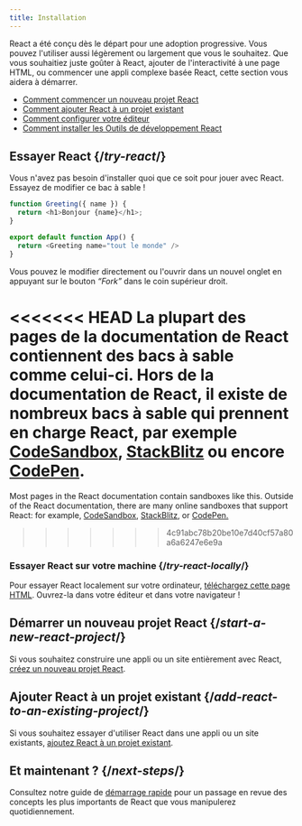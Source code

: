 ```yaml
---
title: Installation
---
```


<Intro>

React a été conçu dès le départ pour une adoption progressive.  Vous pouvez l'utiliser aussi légèrement ou largement que vous le souhaitez.  Que vous souhaitiez juste goûter à React, ajouter de l'interactivité à une page HTML, ou commencer une appli complexe basée React, cette section vous aidera à démarrer.

</Intro>

<YouWillLearn isChapter={true}>

* [Comment commencer un nouveau projet React](/learn/start-a-new-react-project)
* [Comment ajouter React à un projet existant](/learn/add-react-to-an-existing-project)
* [Comment configurer votre éditeur](/learn/editor-setup)
* [Comment installer les Outils de développement React](/learn/react-developer-tools)

</YouWillLearn>

## Essayer React {/*try-react*/}

Vous n'avez pas besoin d'installer quoi que ce soit pour jouer avec React.  Essayez de modifier ce bac à sable !

<Sandpack>

```js
function Greeting({ name }) {
  return <h1>Bonjour {name}</h1>;
}

export default function App() {
  return <Greeting name="tout le monde" />
}
```

</Sandpack>

Vous pouvez le modifier directement ou l'ouvrir dans un nouvel onglet en appuyant sur le bouton *“Fork”* dans le coin supérieur droit.

<<<<<<< HEAD
La plupart des pages de la documentation de React contiennent des bacs à sable comme celui-ci. Hors de la documentation de React, il existe de nombreux bacs à sable qui prennent en charge React, par exemple [CodeSandbox](https://codesandbox.io/s/new), [StackBlitz](https://stackblitz.com/fork/react) ou encore [CodePen](https://codepen.io/pen?&editors=0010&layout=left&prefill_data_id=3f4569d1-1b11-4bce-bd46-89090eed5ddb).
=======
Most pages in the React documentation contain sandboxes like this. Outside of the React documentation, there are many online sandboxes that support React: for example, [CodeSandbox](https://codesandbox.io/s/new), [StackBlitz](https://stackblitz.com/fork/react), or [CodePen.](https://codepen.io/pen?template=QWYVwWN)
>>>>>>> 4c91abc78b20be10e7d40cf57a80a6a6247e6e9a

### Essayer React sur votre machine {/*try-react-locally*/}

Pour essayer React localement sur votre ordinateur, [téléchargez cette page HTML](https://gist.githubusercontent.com/gaearon/0275b1e1518599bbeafcde4722e79ed1/raw/db72dcbf3384ee1708c4a07d3be79860db04bff0/example.html). Ouvrez-la dans votre éditeur et dans votre navigateur !

## Démarrer un nouveau projet React {/*start-a-new-react-project*/}

Si vous souhaitez construire une appli ou un site entièrement avec React, [créez un nouveau projet React](/learn/start-a-new-react-project).

## Ajouter React à un projet existant {/*add-react-to-an-existing-project*/}

Si vous souhaitez essayer d'utiliser React dans une appli ou un site existants, [ajoutez React à un projet existant](/learn/add-react-to-an-existing-project).

## Et maintenant ? {/*next-steps*/}

Consultez notre guide de [démarrage rapide](/learn) pour un passage en revue des concepts les plus importants de React que vous manipulerez quotidiennement.
